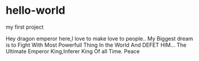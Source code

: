 # hello-world
my first project

Hey dragon emperor here,I love to make love to people..
My Biggest dream is to Fight With Most Powerfull Thing In the World And DEFET HIM...
The Ultimate Emperor King,Inferer King Of all Time.
Peace
